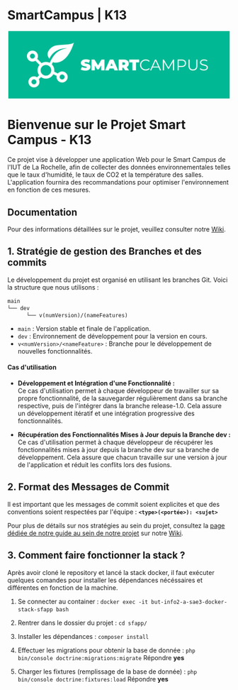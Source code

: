 # SmartCampus | K13

<div align="center">
  <img src="./Images/logo.png" width="500">
</div>

# Bienvenue sur le Projet Smart Campus - K13

Ce projet vise à développer une application Web pour le Smart Campus de l'IUT de La Rochelle, afin de collecter des données environnementales telles que le taux d'humidité, le taux de CO2 et la température des salles. L'application fournira des recommandations pour optimiser l'environnement en fonction de ces mesures.

## Documentation

Pour des informations détaillées sur le projet, veuillez consulter notre [Wiki](https://forge.iut-larochelle.fr/2023-2024-but-info2-a-sae34/k1/k13/smartcampus/-/wikis/home).

## 1. Stratégie de gestion des Branches et des commits

Le développement du projet est organisé en utilisant les branches Git. Voici la structure que nous utilisons :

```plaintext
main
└── dev
      └── v(numVersion)/(nameFeatures)
```

- `main` : Version stable et finale de l'application.
- `dev` : Environnement de développement pour la version en cours.
- `v<numVersion>/<nameFeature>` : Branche pour le développement de nouvelles fonctionnalités.

#### Cas d'utilisation

- **Développement et Intégration d'une Fonctionnalité :** <br>
  Ce cas d'utilisation permet à chaque développeur de travailler sur sa propre fonctionnalité, de la sauvegarder régulièrement dans sa branche respective, puis de l'intégrer dans la branche release-1.0. Cela assure un développement itératif et une intégration progressive des fonctionnalités.

- **Récupération des Fonctionnalités Mises à Jour depuis la Branche dev :** <br>
  Ce cas d'utilisation permet à chaque développeur de récupérer les fonctionnalités mises à jour depuis la branche dev sur sa branche de développement. Cela assure que chacun travaille sur une version à jour de l'application et réduit les conflits lors des fusions.

## 2. Format des Messages de Commit

Il est important que les messages de commit soient explicites et que des conventions soient respectées par l'équipe : **`<type>(<portée>): <sujet>`**

Pour plus de détails sur nos stratégies au sein du projet, consultez la [page dédiée de notre guide au sein de notre projet](https://forge.iut-larochelle.fr/2023-2024-but-info2-a-sae34/k1/k13/smartcampus/-/wikis/Guide%20d'utilisation%20de%20Git) sur notre [Wiki](https://forge.iut-larochelle.fr/2023-2024-but-info2-a-sae34/k1/k13/smartcampus/-/wikis/home).

## 3. Comment faire fonctionner la stack ?

Après avoir cloné le repository et lancé la stack docker, il faut exécuter quelques comandes pour installer les dépendances nécéssaires et différentes en fonction de la machine.

1. Se connecter au container : `docker exec -it but-info2-a-sae3-docker-stack-sfapp bash`

2. Rentrer dans le dossier du projet : `cd sfapp/`

3. Installer les dépendances : `composer install`

4. Effectuer les migrations pour obtenir la base de donnée : `php bin/console doctrine:migrations:migrate`
Répondre **yes**

5. Charger les fixtures (remplissage de la base de donnée) : `php bin/console doctrine:fixtures:load`
Répondre **yes**
